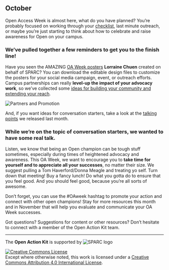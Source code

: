 ## October
Open Access Week is almost here, what do you have planned?  You’re probably focused on working through your [checklist](https://drive.google.com/drive/folders/0B3LrgRFGBovxRWFXZzNyNTJNWjQ), last minute outreach, or maybe you’re just starting to think about how to celebrate and raise awareness for Open on your campus.  

### We’ve pulled together a few reminders to get you to the finish line!

Have you seen the AMAZING [OA Week posters](http://www.openaccessweek.org/page/englishhigh-resolution-1) **Lorraine Chuen** created on behalf of SPARC?  You can download the editable design files to customize the posters for your social media campaign, event, or outreach efforts.  Campus partnerships can really **level-up the impact of your advocacy work**, so we’ve collected some [ideas for building your community and extending your reach](https://drive.google.com/file/d/0B3LrgRFGBovxSEJONjJ5Y0xjTnM/view?usp=sharing).  

![Partners and Promotion](https://github.com/sparcopen/Open-Action-Kit/blob/master/docs/_images/oakit_partners_and_promotion.png?raw=true)

And, if you want ideas for conversation starters, take a look at the [talking points](https://drive.google.com/drive/folders/0B3LrgRFGBovxY2NvQlZ4MFNXc2s) we released last month.  

### While we’re on the topic of conversation starters, we wanted to have some real talk.
Listen, we know that being an Open champion can be tough stuff sometimes, especially during times of heightened advocacy and awareness. This OA Week, we want to encourage you to **take time for yourself and to appreciate all your successes**, no matter their size. We suggest pulling a Tom Haverford/Donna Meagle and treating yo self. Turn down that meeting! Buy a fancy lunch! Do what you gotta do to ensure that you feel good. And you should feel good, because you’re all sorts of awesome.

Don’t forget, you can use the #OAweek hashtag to promote your action and connect with other open champions!  Stay for more resources this month and in November that will help you evaluate and communicate your OA Week successes.

Got questions? Suggestions for content or other resources? Don’t hesitate to connect with a member of the Open Action Kit team.

--------------------

The **Open Action Kit** is supported by  ![SPARC logo](https://github.com/sparcopen/Open-Action-Kit/blob/master/docs/_images/tiny_sparc.png?raw=true)

<a rel="license" href="http://creativecommons.org/licenses/by/4.0/"><img alt="Creative Commons License" style="border-width:0" src="https://i.creativecommons.org/l/by/4.0/80x15.png" /></a><br />Except where otherwise noted, this work is licensed under a <a rel="license" href="http://creativecommons.org/licenses/by/4.0/">Creative Commons Attribution 4.0 International License</a>.
